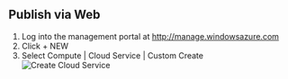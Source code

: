 ##  Publish via Web

1. Log into the management portal at http://manage.windowsazure.com
2. Click + NEW
3. Select Compute | Cloud Service | Custom Create
![Create Cloud Service](/images/deploy-web-1.jpg)